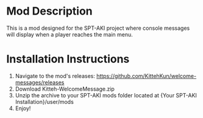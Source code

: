 # Mod Description
This is a mod designed for the SPT-AKI project where console messages will display when a player reaches the main menu.

# Installation Instructions
1. Navigate to the mod's releases: https://github.com/KittehKun/welcome-messages/releases
2. Download Kitteh-WelcomeMessage.zip
3. Unzip the archive to your SPT-AKI mods folder located at {Your SPT-AKI Installation}/user/mods
4. Enjoy!
